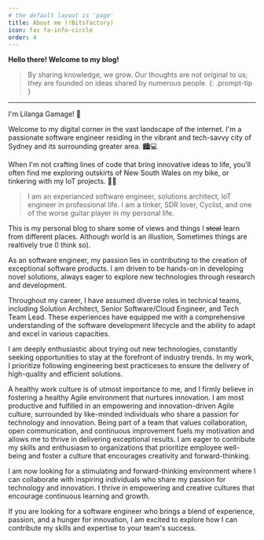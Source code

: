 ```yaml
---
# the default layout is 'page'
title: About me (!Bitsfactory)
icon: fas fa-info-circle
order: 4
---
```


**Hello there! Welcome to my blog!**

> By sharing knowledge, we grow. Our thoughts are not original to us; they are founded on ideas shared by numerous people.
{: .prompt-tip }

---

 I'm Lilanga Gamage! 🚀

Welcome to my digital corner in the vast landscape of the internet. I'm a passionate software engineer residing in the vibrant and tech-savvy city of Sydney and its surrounding greater area. 🏙️💻

When I'm not crafting lines of code that bring innovative ideas to life, you'll often find me exploring outskirts of New South Wales on my bike, or tinkering with my IoT projects. 🚴🤖

>I am an experianced software engineer, solutions architect, IoT engineer in professional life.
>I am a tinker, SDR lover, Cyclist, and one of the worse guitar player in my personal life.

This is my personal blog to share some of views and things I ~~steal~~ learn from different places. Although world is an illustion, Sometimes things are realtively true (I think so).

As an software engineer, my passion lies in contributing to the creation of exceptional software products. I am driven to be hands-on in developing novel solutions, always eager to explore new technologies through research and development.

Throughout my career, I have assumed diverse roles in technical teams, including Solution Architect, Senior Software/Cloud Engineer, and Tech Team Lead. These experiences have equipped me with a comprehensive understanding of the software development lifecycle and the ability to adapt and excel in various capacities.

I am deeply enthusiastic about trying out new technologies, constantly seeking opportunities to stay at the forefront of industry trends. In my work, I prioritize following engineering best practiceses to ensure the delivery of high-quality and efficient solutions.

A healthy work culture is of utmost importance to me, and I firmly believe in fostering a healthy Agile environment that nurtures innovation. I am most productive and fulfilled in an empowering and innovation-driven Agile culture, surrounded by like-minded individuals who share a passion for technology and innovation. Being part of a team that values collaboration, open communication, and continuous improvement fuels my motivation and allows me to thrive in delivering exceptional results. I am eager to contribute my skills and enthusiasm to organizations that prioritize employee well-being and foster a culture that encourages creativity and forward-thinking.

I am now looking for a stimulating and forward-thinking environment where I can collaborate with inspiring individuals who share my passion for technology and innovation. I thrive in empowering and creative cultures that encourage continuous learning and growth.

If you are looking for a software engineer who brings a blend of experience, passion, and a hunger for innovation, I am excited to explore how I can contribute my skills and expertise to your team's success.
